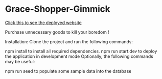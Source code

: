 # Grace-Shopper-Gimmick

[Click this to see the deployed website](https://grace-shopper-gimmicks.herokuapp.com/)

Purchase unnecessary goods to kill your boredom !

Installation:
Clone the project and run the following commands:

npm install to install all required dependencies.
npm run start:dev to deploy the application in development mode
Optionally, the following commands may be useful:

npm run seed to populate some sample data into the database
